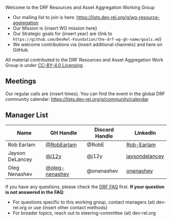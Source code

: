 Welcome to the DRF Resources and Asset Aggregation Working Group

- Our mailing list to join is here: https://lists.dev-rel.org/g/wg-resource-aggregation
- Our Mission is {insert WG mission here}
- Our Strategic goals for {insert year} are {link to `https://github.com/DevRel-Foundation/the-drf-wg-gh-name/goals.md`}
- We welcome contributions via {insert additional channels} and here on GitHub.

All material contributed to the DRF Resources and Asset Aggregation Work Group is under [CC-BY-4.0 Licensing](https://creativecommons.org/licenses/by/4.0/deed.en).

## Meetings

Our regular calls are {insert times}. You can find the event in the global DRF community calendar: https://lists.dev-rel.org/g/community/calendar

## Manager List

|    Name  | GH Handle |  Discord Handle |  LinkedIn  | 
|    ---   |     ---   |      ---        |     ---    |
| Rob Earlam | [@RobEarlam](https://github.com/robearlam) | @RobE | [Rob-Earlam](https://linkedin.com/in/rob-earlam/) |
| Jayson DeLancey | [@j12y](https://github.com/j12y) |     @j12y    | [jaysondelancey](https://linkedin.com/in/jaysondelancey) |
| Oleg Nenashev | [@oleg-nenashev](https://github.com/oleg-nenashev) |     @onenashev    | [onenashev](https://www.linkedin.com/in/onenashev/) |


If you have any questions, please check the [DRF FAQ](https://github.com/DevRel-Foundation#faq) first. **If your question is not answered in the FAQ**:

- For questions specific to this working group, contact managers (at) dev-rel.org or use {insert other contact methods}
- For broader topics, reach out to steering-committee (at) dev-rel.org

